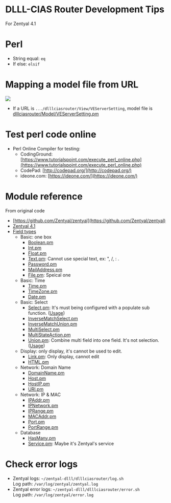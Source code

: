 DLLL-CIAS Router Development Tips
=======

For Zentyal 4.1

# Perl

* String equal: `eq`
* If else: `elsif`

# Mapping a model file from URL

![](https://lh3.googleusercontent.com/-zz2M1LGMJ9U/WXhTL2hS6GI/AAAAAAADO8c/3lRt6qDxA1kahukD9P2_vmLzjZ2Pkvl1wCHMYCw/s0/2017-07-26_16-29-00.png)

* If a URL is ````.../dlllciasrouter/View/VEServerSetting````, model file is [dlllciasrouter/Model/VEServerSetting.pm](https://github.com/pulipulichen/zentyal-dlll/blob/master/dlllciasrouter/src/EBox/dlllciasrouter/Model/VEServerSetting.pm)

# Test perl code online

* Perl Online Compiler for testing: 
	* CodingGround: [https://www.tutorialspoint.com/execute_perl_online.php](https://www.tutorialspoint.com/execute_perl_online.php)
	* CodePad: [http://codepad.org/](http://codepad.org/)
	* ideone.com: [https://ideone.com/](https://ideone.com/)

# Module reference

From original code

* [https://github.com/Zentyal/zentyal](https://github.com/Zentyal/zentyal)
* [Zentyal 4.1](https://github.com/zentyal/zentyal/tree/4.1/main)
* [Field types](https://github.com/zentyal/zentyal/tree/faaa32a0323787c527bd0d17e74cbe4df2830ee6/main/core/src/EBox/Types)
	* Basic: one box
		* [Boolean.pm](https://github.com/zentyal/zentyal/blob/faaa32a0323787c527bd0d17e74cbe4df2830ee6/main/core/src/EBox/Types/Boolean.pm)
		* [Int.pm](https://github.com/zentyal/zentyal/blob/faaa32a0323787c527bd0d17e74cbe4df2830ee6/main/core/src/EBox/Types/Int.pm)
		* [Float.pm](https://github.com/zentyal/zentyal/blob/faaa32a0323787c527bd0d17e74cbe4df2830ee6/main/core/src/EBox/Types/Float.pm)
		* [Text.pm](https://github.com/zentyal/zentyal/blob/faaa32a0323787c527bd0d17e74cbe4df2830ee6/main/core/src/EBox/Types/Text.pm): Cannot use special text, ex: ", /, : .
		* [Password.pm](https://github.com/zentyal/zentyal/blob/faaa32a0323787c527bd0d17e74cbe4df2830ee6/main/core/src/EBox/Types/Password.pm)
		* [MailAddress.pm](https://github.com/zentyal/zentyal/blob/faaa32a0323787c527bd0d17e74cbe4df2830ee6/main/core/src/EBox/Types/MailAddress.pm)
		* [File.pm](https://github.com/zentyal/zentyal/blob/faaa32a0323787c527bd0d17e74cbe4df2830ee6/main/core/src/EBox/Types/File.pm): Speical one
	* Basic: Time	
		* [Time.pm](https://github.com/zentyal/zentyal/blob/faaa32a0323787c527bd0d17e74cbe4df2830ee6/main/core/src/EBox/Types/Time.pm)
		* [TimeZone.pm](https://github.com/zentyal/zentyal/blob/faaa32a0323787c527bd0d17e74cbe4df2830ee6/main/core/src/EBox/Types/TimeZone.pm)
		* [Date.pm](https://github.com/zentyal/zentyal/blob/faaa32a0323787c527bd0d17e74cbe4df2830ee6/main/core/src/EBox/Types/Date.pm) 
	* Basic: Select
		* [Select.pm](https://github.com/zentyal/zentyal/blob/faaa32a0323787c527bd0d17e74cbe4df2830ee6/main/core/src/EBox/Types/Select.pm): It's must being configured with a populate sub function. ([Usage](https://github.com/pulipulichen/zentyal-dlll/blob/fe4851775fec2dcaeaf16755bf05cd29a78ddd46/dlllciasrouter/src/EBox/dlllciasrouter/Model/LibraryFields.pm#L667))
		* [InverseMatchSelect.pm](https://github.com/zentyal/zentyal/blob/faaa32a0323787c527bd0d17e74cbe4df2830ee6/main/core/src/EBox/Types/InverseMatchSelect.pm)
		* [InverseMatchUnion.pm](https://github.com/zentyal/zentyal/blob/faaa32a0323787c527bd0d17e74cbe4df2830ee6/main/core/src/EBox/Types/InverseMatchUnion.pm)
		* [MultiSelect.pm](https://github.com/zentyal/zentyal/blob/faaa32a0323787c527bd0d17e74cbe4df2830ee6/main/core/src/EBox/Types/MultiSelect.pm)
		* [MultiStateAction.pm](https://github.com/zentyal/zentyal/blob/faaa32a0323787c527bd0d17e74cbe4df2830ee6/main/core/src/EBox/Types/MultiStateAction.pm)
		* [Union.pm](https://github.com/zentyal/zentyal/blob/faaa32a0323787c527bd0d17e74cbe4df2830ee6/main/core/src/EBox/Types/Union.pm): Combine multi field into one field. It's not selection. ([Usage](https://github.com/pulipulichen/zentyal-dlll/blob/70792a3d3d13fcdfafc383b70c0ba68ed5131bd2/dlllciasrouter/src/EBox/dlllciasrouter/Model/LibraryFields.pm#L669))
	* Display: only display, it's cannot be used to edit.
		* [Link.pm](https://github.com/zentyal/zentyal/blob/faaa32a0323787c527bd0d17e74cbe4df2830ee6/main/core/src/EBox/Types/Link.pm): Only display, cannot edit
		* [HTML.pm](https://github.com/zentyal/zentyal/blob/faaa32a0323787c527bd0d17e74cbe4df2830ee6/main/core/src/EBox/Types/HTML.pm)  
	* Network: Domain Name
		* [DomainName.pm](https://github.com/zentyal/zentyal/blob/faaa32a0323787c527bd0d17e74cbe4df2830ee6/main/core/src/EBox/Types/DomainName.pm)
		* [Host.pm](https://github.com/zentyal/zentyal/blob/faaa32a0323787c527bd0d17e74cbe4df2830ee6/main/core/src/EBox/Types/Host.pm)
		* [HostIP.pm](https://github.com/zentyal/zentyal/blob/faaa32a0323787c527bd0d17e74cbe4df2830ee6/main/core/src/EBox/Types/HostIP.pm)
		* [URI.pm](https://github.com/zentyal/zentyal/blob/faaa32a0323787c527bd0d17e74cbe4df2830ee6/main/core/src/EBox/Types/URI.pm)
	* Network: IP & MAC
		* [IPAddr.pm](https://github.com/zentyal/zentyal/blob/faaa32a0323787c527bd0d17e74cbe4df2830ee6/main/core/src/EBox/Types/IPAddr.pm)
		* [IPNetwork.pm](https://github.com/zentyal/zentyal/blob/faaa32a0323787c527bd0d17e74cbe4df2830ee6/main/core/src/EBox/Types/IPNetwork.pm)
		* [IPRange.pm](https://github.com/zentyal/zentyal/blob/faaa32a0323787c527bd0d17e74cbe4df2830ee6/main/core/src/EBox/Types/IPRange.pm)
		* [MACAddr.pm](https://github.com/zentyal/zentyal/blob/faaa32a0323787c527bd0d17e74cbe4df2830ee6/main/core/src/EBox/Types/MACAddr.pm)
		* [Port.pm](https://github.com/zentyal/zentyal/blob/faaa32a0323787c527bd0d17e74cbe4df2830ee6/main/core/src/EBox/Types/Port.pm)
		* [PortRange.pm](https://github.com/zentyal/zentyal/blob/faaa32a0323787c527bd0d17e74cbe4df2830ee6/main/core/src/EBox/Types/Port.pm)
	* Database
		* [HasMany.pm](https://github.com/zentyal/zentyal/blob/faaa32a0323787c527bd0d17e74cbe4df2830ee6/main/core/src/EBox/Types/HasMany.pm)
		* [Service.pm](https://github.com/zentyal/zentyal/blob/faaa32a0323787c527bd0d17e74cbe4df2830ee6/main/core/src/EBox/Types/Service.pm): Maybe it's Zentyal's service
		
		

# Check error logs

* Zentyal logs: ```` ~/zentyal-dlll/dlllciasrouter/log.sh ```` <br /> Log path: ````/var/log/zentyal/zentyal.log````
* Zentyal error logs: ```` ~/zentyal-dlll/dlllciasrouter/error.sh ```` <br /> Log path: ````/var/log/zentyal/error.log````

